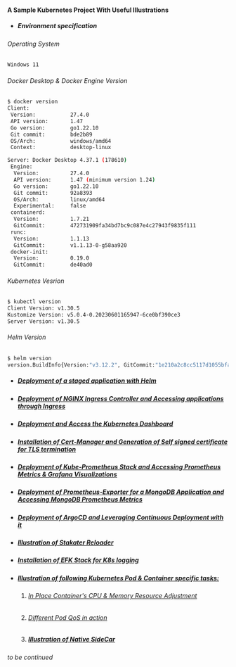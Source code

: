#### A Sample Kubernetes Project With Useful Illustrations
- ##### Environment specification

###### Operating System
```bash
Windows 11
```
###### Docker Desktop & Docker Engine Version
```bash 
$ docker version
Client:
 Version:           27.4.0
 API version:       1.47
 Go version:        go1.22.10
 Git commit:        bde2b89
 OS/Arch:           windows/amd64
 Context:           desktop-linux

Server: Docker Desktop 4.37.1 (178610)
 Engine:
  Version:          27.4.0
  API version:      1.47 (minimum version 1.24)
  Go version:       go1.22.10
  Git commit:       92a8393
  OS/Arch:          linux/amd64
  Experimental:     false
 containerd:
  Version:          1.7.21
  GitCommit:        472731909fa34bd7bc9c087e4c27943f9835f111
 runc:
  Version:          1.1.13
  GitCommit:        v1.1.13-0-g58aa920
 docker-init:
  Version:          0.19.0
  GitCommit:        de40ad0
```
###### Kubernetes Vesrion
```bash
$ kubectl version
Client Version: v1.30.5
Kustomize Version: v5.0.4-0.20230601165947-6ce0bf390ce3
Server Version: v1.30.5
```
###### Helm Version
```bash
$ helm version
version.BuildInfo{Version:"v3.12.2", GitCommit:"1e210a2c8cc5117d1055bfaa5d40f51bbc2e345e", GitTreeState:"clean", GoVersion:"go1.20.5"}
```
- ##### [Deployment of a staged application with Helm](https://github.com/uttiyahazra/kubernetes-project/blob/master/myk8sapp/ReadTheDocs.md) 
- ##### [Deployment of NGINX Ingress Controller and Accessing applications through Ingress](https://github.com/uttiyahazra/kubernetes-project/blob/master/myk8sapp/ReadTheDocs.md#deployment-of-nginx-ingress-controller-and-accessing-applications-through-ingress)
- ##### [Deployment and Access the Kubernetes Dashboard](https://github.com/uttiyahazra/kubernetes-project/blob/master/myk8sapp/ReadTheDocs.md#deployment-and-accessing-kubernetes-dashboard)
- ##### [Installation of Cert-Manager and Generation of Self signed certificate for TLS termination](https://github.com/uttiyahazra/kubernetes-project/blob/master/myk8sapp/ReadTheDocs.md#installation-of-cert-manager-and-generation-of-self-signed-certificate-for-tls-termination)
- ##### [Deployment of Kube-Prometheus Stack and Accessing Prometheus Metrics & Grafana Visualizations](https://github.com/uttiyahazra/kubernetes-project/blob/master/myk8sapp/ReadTheDocs.md#deployment-of-kube-prometheus-stack-and-accessing-prometheus-metrics--grafana-visualizations)
- ##### [Deployment of Prometheus-Exporter for a MongoDB Application and Accessing MongoDB Prometheus Metrics](https://github.com/uttiyahazra/kubernetes-project/blob/master/myk8sapp/ReadTheDocs.md#deployment-of-prometheus-exporter-for-a-mongodb-application-to-make-mongodb-metrics-fetched-in-prometheus-endpoint)
- ##### [Deployment of ArgoCD and Leveraging Continuous Deployment with it](https://github.com/uttiyahazra/kubernetes-project/blob/master/myk8sapp/ReadTheDocs.md#deployment-of-argocd-and-leveraging-continuos-deployment-with-it)
- ##### [Illustration of Stakater Reloader](https://github.com/uttiyahazra/kubernetes-project/blob/master/myk8sapp/ReadTheDocs.md#illustration-of-stakater-reloader)
- ##### [Installation of EFK Stack for K8s logging](https://github.com/uttiyahazra/kubernetes-project/blob/master/myk8sapp/ReadTheDocs.md#installation-of-efk-stack-for-k8s-logging)
- ##### [Illustration of following Kubernetes Pod & Container specific tasks:](https://github.com/uttiyahazra/kubernetes-project/blob/master/myk8sapp/ReadTheDocs.md#illustration-of-following-kubernetes-pod--container-specific-tasks)
  1. ###### [In Place Container's CPU & Memory Resource Adjustment](https://github.com/uttiyahazra/kubernetes-project/blob/master/myk8sapp/ReadTheDocs.md#exemplification-of-in-place-containers-cpu--memory-resource-adjustment)
  2. ###### [Different Pod QoS in action](https://github.com/uttiyahazra/kubernetes-project/blob/master/myk8sapp/ReadTheDocs.md#exemplification-of-different-pod-qos)
  3. ##### [Illustration of Native SideCar](https://github.com/uttiyahazra/kubernetes-project/blob/master/myk8sapp/ReadTheDocs.md#illustration-of-native-sidecar-container)
_to be continued_
